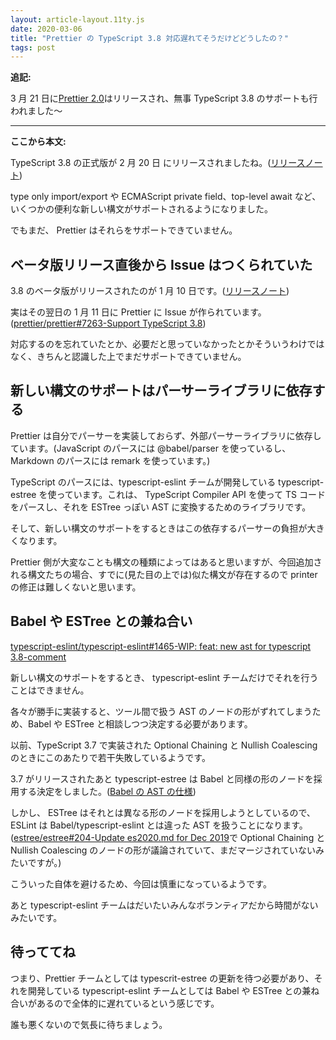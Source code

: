 ```yaml
---
layout: article-layout.11ty.js
date: 2020-03-06
title: "Prettier の TypeScript 3.8 対応遅れてそうだけどどうしたの？"
tags: post
---
```


**追記:**

3 月 21 日に[Prettier 2.0](https://prettier.io/blog/2020/03/21/2.0.0.html)はリリースされ、無事 TypeScript 3.8 のサポートも行われました〜

---

**ここから本文:**

TypeScript 3.8 の正式版が 2 月 20 日 にリリースされましたね。([リリースノート](https://devblogs.microsoft.com/typescript/announcing-typescript-3-8/))

type only import/export や ECMAScript private field、top-level await など、いくつかの便利な新しい構文がサポートされるようになりました。

でもまだ、 Prettier はそれらをサポートできていません。

## ベータ版リリース直後から Issue はつくられていた

3.8 のベータ版がリリースされたのが 1 月 10 日です。([リリースノート](https://devblogs.microsoft.com/typescript/announcing-typescript-3-8-beta/))

実はその翌日の 1 月 11 日に Prettier に Issue が作られています。([prettier/prettier#7263-Support TypeScript 3.8](https://github.com/prettier/prettier/issues/7263))

対応するのを忘れていたとか、必要だと思っていなかったとかそういうわけではなく、きちんと認識した上でまだサポートできていません。

## 新しい構文のサポートはパーサーライブラリに依存する

Prettier は自分でパーサーを実装しておらず、外部パーサーライブラリに依存しています。(JavaScript のパースには @babel/parser を使っているし、 Markdown のパースには remark を使っています。)

TypeScript のパースには、typescript-eslint チームが開発している typescript-estree を使っています。これは、 TypeScript Compiler API を使って TS コードをパースし、それを ESTree っぽい AST に変換するためのライブラリです。

そして、新しい構文のサポートをするときはこの依存するパーサーの負担が大きくなります。

Prettier 側が大変なことも構文の種類によってはあると思いますが、今回追加される構文たちの場合、すでに(見た目の上では)似た構文が存在するので printer の修正は難しくないと思います。

## Babel や ESTree との兼ね合い

[typescript-eslint/typescript-eslint#1465-WIP: feat: new ast for typescript 3.8-comment](https://github.com/typescript-eslint/typescript-eslint/pull/1465#issuecomment-591562659)

新しい構文のサポートをするとき、 typescript-eslint チームだけでそれを行うことはできません。

各々が勝手に実装すると、ツール間で扱う AST のノードの形がずれてしまうため、Babel や ESTree と相談しつつ決定する必要があります。

以前、TypeScript 3.7 で実装された Optional Chaining と Nullish Coalescing のときにこのあたりで若干失敗しているようです。

3.7 がリリースされたあと typescript-estree は Babel と同様の形のノードを採用する決定をしました。([Babel の AST の仕様](https://github.com/babel/babel/blob/master/packages/babel-parser/ast/spec.md))

しかし、 ESTree はそれとは異なる形のノードを採用しようとしているので、ESLint は Babel/typescript-eslint とは違った AST を扱うことになります。([estree/estree#204-Update es2020.md for Dec 2019](https://github.com/estree/estree/pull/204)で Optional Chaining と Nullish Coalescing のノードの形が議論されていて、まだマージされていないみたいですが。)

こういった自体を避けるため、今回は慎重になっているようです。

あと typescript-eslint チームはだいたいみんなボランティアだから時間がないみたいです。

## 待っててね

つまり、Prettier チームとしては typescrit-estree の更新を待つ必要があり、それを開発している typescript-eslint チームとしては Babel や ESTree との兼ね合いがあるので全体的に遅れているという感じです。

誰も悪くないので気長に待ちましょう。
